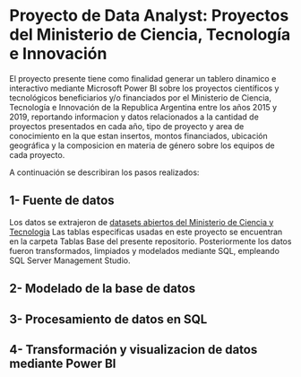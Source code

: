 # Proyecto de Data Analyst: Proyectos del Ministerio de Ciencia, Tecnología e Innovación

El proyecto presente tiene como finalidad generar un tablero dinamico e interactivo mediante Microsoft Power BI sobre los proyectos científicos y tecnológicos beneficiarios y/o financiados por el Ministerio de Ciencia, Tecnología e Innovación de la Republica Argentina entre los años 2015 y 2019, reportando informacion y datos relacionados a la cantidad de proyectos presentados en cada año, tipo de proyecto y area de conocimiento en la que estan insertos, montos financiados, ubicación geográfica y la composicion en materia de género sobre los equipos de cada proyecto. 

A continuación se describiran los pasos realizados:

## 1- Fuente de datos
Los datos se extrajeron de [datasets abiertos del Ministerio de Ciencia y Tecnologia](https://datasets.datos.mincyt.gob.ar/dataset/proyectos-de-ciencia-tecnologia-e-innovacion) Las tablas especificas usadas en este proyecto se encuentran en la carpeta Tablas Base del presente repositorio. Posteriormente
los datos fueron transformados, limpiados y modelados mediante SQL, empleando SQL Server Management Studio.

## 2- Modelado de la base de datos

## 3- Procesamiento de datos en SQL

## 4- Transformación y visualizacion de datos mediante Power BI





